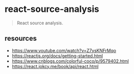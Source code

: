 # react-source-analysis
> React source analysis.

## resources
- https://www.youtube.com/watch?v=Z7ysKNFrMqo
- https://reactjs.org/docs/getting-started.html
- https://www.cnblogs.com/colorful-coco/p/9579402.html
- https://react.jokcy.me/book/api/react.html
